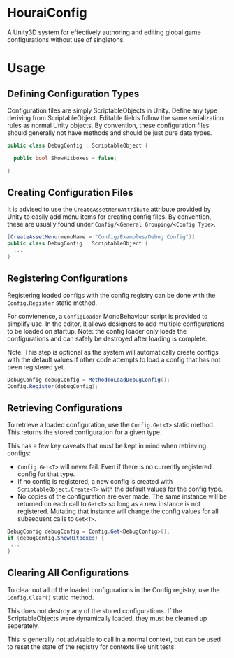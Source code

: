 # HouraiConfig

A Unity3D system for effectively authoring and editing global game
configurations without use of singletons.

# Usage

## Defining Configuration Types
Configuration files are simply ScriptableObjects in Unity. Define any type
deriving from ScriptableObject. Editable fields follow the same serialization
rules as normal Unity objects. By convention, these configuration files should
generally not have methods and should be just pure data types.

```csharp
public class DebugConfig : ScriptableObject {

  public bool ShowHitboxes = false;

}
```

## Creating Configuration Files
It is advised to use the `CreateAssetMenuAttribute` attribute provided by Unity
to easily add menu items for creating config files. By convention, these are
usually found under `Config/<General Grouping/<Config Type>`.

```csharp
[CreateAssetMenu(menuName = "Config/Examples/Debug Config")]
public class DebugConfig : ScriptableObject {
  ...
}
```

## Registering Configurations
Registering loaded configs with the config registry can be done with the
`Config.Register` static method.

For convienence, a `ConfigLoader` MonoBehaviour script is provided to simplify
use. In the editor, it allows designers to add multiple configurations to be
loaded on startup. Note: the config loader only loads the configurations and can
safely be destroyed after loading is complete.

Note: This step is optional as the system will automatically create configs with
the default values if other code attempts to load a config that has not been
registered yet.

```csharp
DebugConfig debugConfig = MethodToLoadDebugConfig();
Config.Register(debugConfig);
```

## Retrieving Configurations
To retrieve a loaded configuration, use the `Config.Get<T>` static method. This
returns the stored configuration for a given type.

This has a few key caveats that must be kept in mind when retrieving configs:

 * `Config.Get<T>` will never fail. Even if there is no currently registered
   config for that type.
 * If no config is registered, a new config is created with
   `ScriptableObject.Create<T>` with the default values for the config type.
 * No copies of the configuration are ever made. The same instance will be
   returned on each call to `Get<T>` so long as a new instance is not
   registered. Mutating that instance will change the config values for all
   subsequent calls to `Get<T>`.

```csharp
DebugConfig debugConfig = Config.Get<DebugConfig>();
if (debugConfig.ShowHitboxes) {
 ...
}
```

## Clearing All Configurations
To clear out all of the loaded configurations in the Config registry, use the
`Config.Clear()` static method.

This does not destroy any of the stored configurations. If the ScriptableObjects
were dynamically loaded, they must be cleaned up seperately.

This is generally not advisable to call in a normal context, but can be used to
reset the state of the registry for contexts like unit tests.
